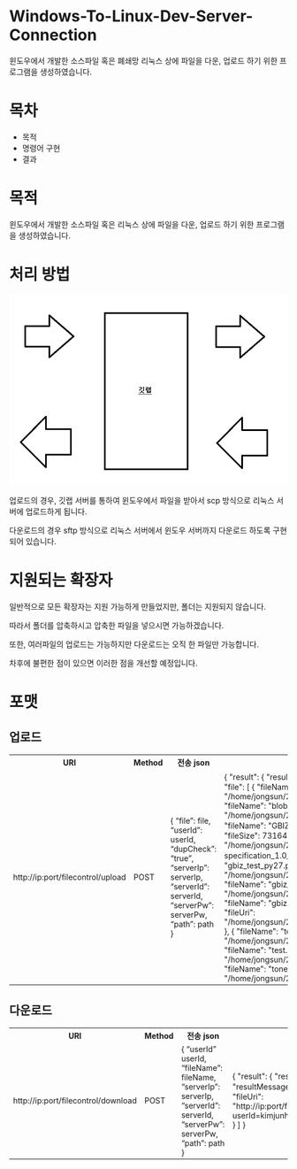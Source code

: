 <h1>Windows-To-Linux-Dev-Server-Connection</h1>
<p>윈도우에서 개발한 소스파일 혹은 폐쇄망 리눅스 상에 파일을 다운, 업로드 하기 위한 프로그램을 생성하였습니다.</p>

<h1>목차</h1>
<ul>
  <li><span>목적</span></li>
  <li><span>명령어 구현</span></li>
  <li><span>결과</span></li>
</ul>

<h1>목적</h1>
<p>윈도우에서 개발한 소스파일 혹은 리눅스 상에 파일을 다운, 업로드 하기 위한 프로그램을 생성하였습니다.</p>

<h1>처리 방법</h1>
<img src="1.png">
<p>업로드의 경우, 깃랩 서버를 통하여 윈도우에서 파일을 받아서 scp 방식으로 리눅스 서버에 업로드하게 됩니다.</p>
<p>다운로드의 경우 sftp 방식으로 리눅스 서버에서 윈도우 서버까지 다운로드 하도록 구현되어 있습니다.</p>

<h1>지원되는 확장자</h1>
<p>일반적으로 모든 확장자는 지원 가능하게 만들었지만, 폴더는 지원되지 않습니다. </p>
<p>따라서 폴더를 압축하시고 압축한 파일을 넣으시면 가능하겠습니다.</p>
<p>또한, 여러파일의 업로드는 가능하지만 다운로드는 오직 한 파일만 가능합니다. </p>
<p>차후에 불편한 점이 있으면 이러한 점을 개선할 예정입니다.</p>

<h1>포맷</h1>
<h2>업로드</h2>

<table>
    <tr>
        <th>URI</th>
        <th>Method</th>
        <th>전송 json</th>
        <th>결과 json</th>
    </tr>
    <tr>
        <td>http://ip:port/filecontrol/upload</td>
        <td>POST</td>
        <td>
          {
          “file”: file,
          “userId”: userId,
          “dupCheck”: “true”,
          “serverIp”: serverIp,
          “serverId”: serverId,
          “serverPw”: serverPw,
          “path”: path
          }
      </td>        
      <td>
        {
    "result": {
        "resultCode": "00",
        "resultMessage": "성공"
    },
    "file": [
        {
            "fileName": "autos.py",
            "fileSize": 114,
            "fileUri": "/home/jongsun/20210526/kimjunho/autos.py"
        },
        {
            "fileName": "blob.json",
            "fileSize": 163,
            "fileUri": "/home/jongsun/20210526/kimjunho/blob.json"
        },
        {
            "fileName": "GBIZ API specification_1.0_운영공지최종.pdf",
            "fileSize": 731645,
            "fileUri": "/home/jongsun/20210526/kimjunho/GBIZ API specification_1.0_운영공지최종.pdf"
        },
        {
            "fileName": "gbiz_test_py27.py",
            "fileSize": 4534,
            "fileUri": "/home/jongsun/20210526/kimjunho/gbiz_test_py27.py"
        },
        {
            "fileName": "gbiz_test_py37.py",
            "fileSize": 3642,
            "fileUri": "/home/jongsun/20210526/kimjunho/gbiz_test_py37.py"
        },
        {
            "fileName": "gbizSampleV2_1.html",
            "fileSize": 5079,
            "fileUri": "/home/jongsun/20210526/kimjunho/gbizSampleV2_1.html"
        },
        {
            "fileName": "test copy.py",
            "fileSize": 606,
            "fileUri": "/home/jongsun/20210526/kimjunho/test copy.py"
        },
        {
            "fileName": "test.py",
            "fileSize": 606,
            "fileUri": "/home/jongsun/20210526/kimjunho/test.py"
        },
        {
            "fileName": "tone.wav",
            "fileSize": 444524,
            "fileUri": "/home/jongsun/20210526/kimjunho/tone.wav"
        }
    ]
}
      </td>
    </tr>
</table>

<h2>다운로드</h2>

<table>
    <tr>
        <th>URI</th>
        <th>Method</th>
        <th>전송 json</th>
        <th>결과 json</th>
    </tr>
    <tr>
        <td>http://ip:port/filecontrol/download</td>
        <td>POST</td>
        <td>
          {
          “userId” userId,
          “fileName”: fileName,
          “serverIp”: serverIp,
          “serverId”: serverId,
          “serverPw”: serverPw,
          “path”: path
          }
      </td>        
      <td>
          {
              "result": {
                  "resultCode": "00",
                  "resultMessage": "성공"
              },
              "file": [
                  {
                      "fileUri": "http://ip:port/filecontrol/download/file?userId=kimjunho&fileName=webfront.zip"
                  }
              ]
          }
      </td>
    </tr>
</table>
